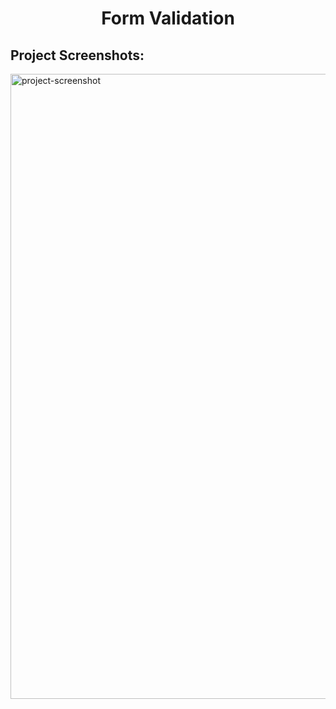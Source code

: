 <h1 align="center" id="title">Form Validation</h1>

<h2>Project Screenshots:</h2>

<img src="https://i.postimg.cc/kXMS3cr1/form-validation.png" alt="project-screenshot" width="1000">
